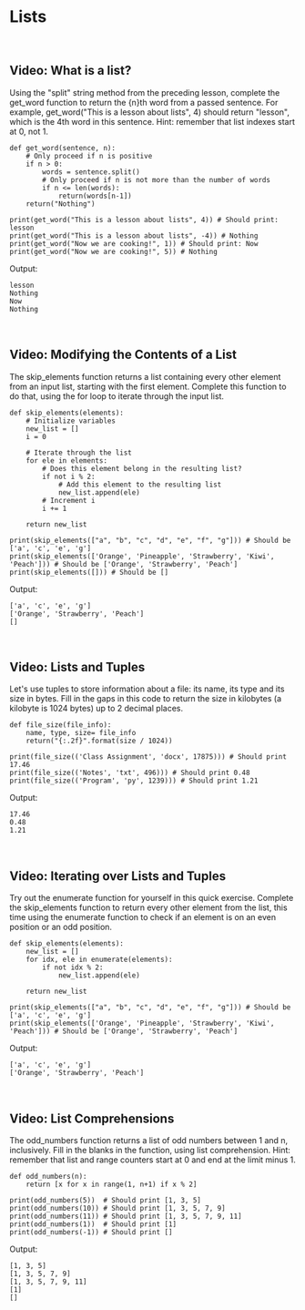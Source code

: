 # Lists

<br>

## Video: What is a list?

Using the "split" string method from the preceding lesson, complete the get_word function to return the {n}th word from a passed sentence. For example, get_word("This is a lesson about lists", 4) should return "lesson", which is the 4th word in this sentence. Hint: remember that list indexes start at 0, not 1. 

```
def get_word(sentence, n):
	# Only proceed if n is positive 
	if n > 0:
		words = sentence.split()
		# Only proceed if n is not more than the number of words 
		if n <= len(words):
			return(words[n-1])
	return("Nothing")

print(get_word("This is a lesson about lists", 4)) # Should print: lesson
print(get_word("This is a lesson about lists", -4)) # Nothing
print(get_word("Now we are cooking!", 1)) # Should print: Now
print(get_word("Now we are cooking!", 5)) # Nothing
```

Output:

```
lesson
Nothing
Now
Nothing
```

<br>

## Video: Modifying the Contents of a List

The skip_elements function returns a list containing every other element from an input list, starting with the first element. Complete this function to do that, using the for loop to iterate through the input list.

```
def skip_elements(elements):
	# Initialize variables
	new_list = []
	i = 0

	# Iterate through the list
	for ele in elements:
		# Does this element belong in the resulting list?
		if not i % 2:
			# Add this element to the resulting list
			new_list.append(ele)
		# Increment i
		i += 1

	return new_list

print(skip_elements(["a", "b", "c", "d", "e", "f", "g"])) # Should be ['a', 'c', 'e', 'g']
print(skip_elements(['Orange', 'Pineapple', 'Strawberry', 'Kiwi', 'Peach'])) # Should be ['Orange', 'Strawberry', 'Peach']
print(skip_elements([])) # Should be []
```

Output:

```
['a', 'c', 'e', 'g']
['Orange', 'Strawberry', 'Peach']
[]
```

<br>

## Video: Lists and Tuples

Let's use tuples to store information about a file: its name, its type and its size in bytes. Fill in the gaps in this code to return the size in kilobytes (a kilobyte is 1024 bytes) up to 2 decimal places. 

```
def file_size(file_info):
	name, type, size= file_info
	return("{:.2f}".format(size / 1024))

print(file_size(('Class Assignment', 'docx', 17875))) # Should print 17.46
print(file_size(('Notes', 'txt', 496))) # Should print 0.48
print(file_size(('Program', 'py', 1239))) # Should print 1.21
```

Output:

```
17.46
0.48
1.21
```

<br>

## Video: Iterating over Lists and Tuples

Try out the enumerate function for yourself in this quick exercise. Complete the skip_elements function to return every other element from the list, this time using the enumerate function to check if an element is on an even position or an odd position.

```
def skip_elements(elements):
	new_list = []
	for idx, ele in enumerate(elements):
		if not idx % 2:
			new_list.append(ele)
	
	return new_list

print(skip_elements(["a", "b", "c", "d", "e", "f", "g"])) # Should be ['a', 'c', 'e', 'g']
print(skip_elements(['Orange', 'Pineapple', 'Strawberry', 'Kiwi', 'Peach'])) # Should be ['Orange', 'Strawberry', 'Peach']
```

Output:

```
['a', 'c', 'e', 'g']
['Orange', 'Strawberry', 'Peach']
```

<br>

## Video: List Comprehensions

The odd_numbers function returns a list of odd numbers between 1 and n, inclusively. Fill in the blanks in the function, using list comprehension. Hint: remember that list and range counters start at 0 and end at the limit minus 1.

```
def odd_numbers(n):
	return [x for x in range(1, n+1) if x % 2]

print(odd_numbers(5))  # Should print [1, 3, 5]
print(odd_numbers(10)) # Should print [1, 3, 5, 7, 9]
print(odd_numbers(11)) # Should print [1, 3, 5, 7, 9, 11]
print(odd_numbers(1))  # Should print [1]
print(odd_numbers(-1)) # Should print []
```

Output:

```
[1, 3, 5]
[1, 3, 5, 7, 9]
[1, 3, 5, 7, 9, 11]
[1]
[]
```